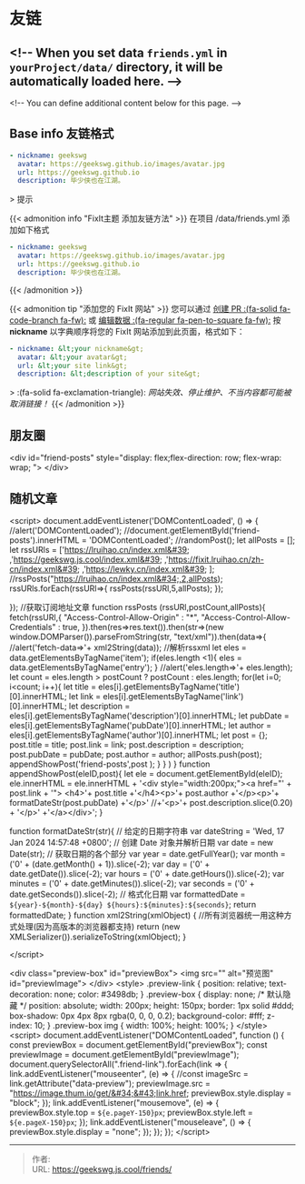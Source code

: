# 友链


&lt;!-- When you set data `friends.yml` in `yourProject/data/` directory, it will be automatically loaded here. --&gt;
---
&lt;!-- You can define additional content below for this page. --&gt;
## Base info 友链格式

```yaml
- nickname: geekswg
  avatar: https://geekswg.github.io/images/avatar.jpg
  url: https://geekswg.github.io
  description: 毕少侠也在江湖。
```
&gt; 提示

{{&lt; admonition info &#34;FixIt主题 添加友链方法&#34; &gt;}}
在项目 /data/friends.yml 添加如下格式
```yaml
- nickname: geekswg
  avatar: https://geekswg.github.io/images/avatar.jpg
  url: https://geekswg.github.io
  description: 毕少侠也在江湖。
```
{{&lt; /admonition &gt;}}


{{&lt; admonition tip &#34;添加您的 FixIt 网站&#34; &gt;}}
您可以通过 [创建 PR :(fa-solid fa-code-branch fa-fw):](https://github.com/geekswg/blogFixit/pulls) 或 [编辑数据 :(fa-regular fa-pen-to-square fa-fw):](https://github.com/geekswg/blogFixit/edit/master/data/friends.yml)  按 **nickname** 以字典顺序将您的 FixIt 网站添加到此页面，格式如下：

```yml
- nickname: &lt;your nickname&gt;
  avatar: &lt;your avatar&gt;
  url: &lt;your site link&gt;
  description: &lt;description of your site&gt;
```

&gt; :(fa-solid fa-exclamation-triangle): *网站失效、停止维护、不当内容都可能被取消链接！*
{{&lt; /admonition &gt;}}

## 朋友圈

&lt;div id=&#34;friend-posts&#34; style=&#34;display: flex;flex-direction: row; flex-wrap: wrap;  &#34;&gt;
&lt;/div&gt;

## 随机文章

&lt;script&gt;
document.addEventListener(&#39;DOMContentLoaded&#39;, () =&gt; {
  //alert(&#39;DOMContentLoaded&#39;);
  //document.getElementById(&#39;friend-posts&#39;).innerHTML = &#39;DOMContentLoaded&#39;;
  //randomPost();
  let allPosts = [];
  let rssURls = [&#39;https://lruihao.cn/index.xml&#39;
  ,&#39;https://geekswg.js.cool/index.xml&#39;
  ,&#39;https://fixit.lruihao.cn/zh-cn/index.xml&#39;
  ,&#39;https://lewky.cn/index.xml&#39;
  ];
  //rssPosts(&#34;https://lruihao.cn/index.xml&#34;,2,allPosts);
  rssURls.forEach(rssURl=&gt;{
    rssPosts(rssURl,5,allPosts);
  });
  
});
//获取订阅地址文章
function rssPosts (rssURl,postCount,allPosts){
  fetch(rssURl,{
      &#34;Access-Control-Allow-Origin&#34; : &#34;*&#34;,
      &#34;Access-Control-Allow-Credentials&#34; : true,
    }).then(res=&gt;res.text()).then(str=&gt;(new window.DOMParser()).parseFromString(str, &#34;text/xml&#34;)).then(data=&gt;{
        //alert(&#39;fetch-data=&gt;&#39;&#43; xml2String(data));
        //解析rssxml
        let eles = data.getElementsByTagName(&#39;item&#39;);
        if(eles.length &lt;1){
          eles = data.getElementsByTagName(&#39;entry&#39;);
        }
        //alert(&#39;eles.length=&gt;&#39;&#43; eles.length);
        let count = eles.length &gt; postCount ? postCount : eles.length;
        for(let i=0; i&lt;count; i&#43;&#43;){
          let title = eles[i].getElementsByTagName(&#39;title&#39;)[0].innerHTML;
          let link = eles[i].getElementsByTagName(&#39;link&#39;)[0].innerHTML;
          let description = eles[i].getElementsByTagName(&#39;description&#39;)[0].innerHTML;
          let pubDate = eles[i].getElementsByTagName(&#39;pubDate&#39;)[0].innerHTML;
          let author = eles[i].getElementsByTagName(&#39;author&#39;)[0].innerHTML;
          let post = {};
          post.title = title;
          post.link = link;
          post.description = description;
          post.pubDate = pubDate;
          post.author = author;
          allPosts.push(post);
          appendShowPost(&#39;friend-posts&#39;,post );
        }
    }
    )
}
function appendShowPost(eleID,post){
  let ele = document.getElementById(eleID);
  ele.innerHTML = ele.innerHTML &#43; 
  &#39;&lt;div style=&#34;width:200px;&#34;&gt;&lt;a href=&#34;&#39;
  &#43; post.link &#43; &#39;&#34;&gt; &lt;h4&gt;&#39;&#43; post.title &#43;&#39;&lt;/h4&gt;&lt;p&gt;&#39;&#43; post.author &#43;&#39;&lt;/p&gt;&lt;p&gt;&#39;&#43; formatDateStr(post.pubDate) &#43;&#39;&lt;/p&gt;&#39;
  //&#43;&#39;&lt;p&gt;&#39;&#43; post.description.slice(0.20) &#43; &#39;&lt;/p&gt;&#39;
  &#43;&#39;&lt;/a&gt;&lt;/div&gt;&#39;;
}

function formatDateStr(str){
  // 给定的日期字符串
  var dateString = &#39;Wed, 17 Jan 2024 14:57:48 &#43;0800&#39;;
  // 创建 Date 对象并解析日期
  var date = new Date(str);
  // 获取日期的各个部分
  var year = date.getFullYear();
  var month = (&#39;0&#39; &#43; (date.getMonth() &#43; 1)).slice(-2);
  var day = (&#39;0&#39; &#43; date.getDate()).slice(-2);
  var hours = (&#39;0&#39; &#43; date.getHours()).slice(-2);
  var minutes = (&#39;0&#39; &#43; date.getMinutes()).slice(-2);
  var seconds = (&#39;0&#39; &#43; date.getSeconds()).slice(-2);
  // 格式化日期
  var formattedDate = `${year}-${month}-${day} ${hours}:${minutes}:${seconds}`;
  return formattedDate;
}
function xml2String(xmlObject) {
  //所有浏览器统一用这种方式处理(因为高版本的浏览器都支持)
  return (new XMLSerializer()).serializeToString(xmlObject);
}

&lt;/script&gt;



&lt;div class=&#34;preview-box&#34; id=&#34;previewBox&#34;&gt;
  &lt;img src=&#34;&#34; alt=&#34;预览图&#34; id=&#34;previewImage&#34;&gt;
&lt;/div&gt;
&lt;style&gt;
  .preview-link {
    position: relative;
    text-decoration: none;
    color: #3498db;
}
.preview-box {
    display: none; /* 默认隐藏 */
    position: absolute;
    width: 200px;
    height: 150px;
    border: 1px solid #ddd;
    box-shadow: 0px 4px 8px rgba(0, 0, 0, 0.2);
    background-color: #fff;
    z-index: 10;
}
.preview-box img {
    width: 100%;
    height: 100%;
}
&lt;/style&gt;
&lt;script&gt;
  document.addEventListener(&#34;DOMContentLoaded&#34;, function () {
    const previewBox = document.getElementById(&#34;previewBox&#34;);
    const previewImage = document.getElementById(&#34;previewImage&#34;);
    document.querySelectorAll(&#34;.friend-link&#34;).forEach(link =&gt; {
        link.addEventListener(&#34;mouseenter&#34;, (e) =&gt; {
            //const imageSrc = link.getAttribute(&#34;data-preview&#34;);
            previewImage.src = &#34;https://image.thum.io/get/&#34;&#43;link.href;
            previewBox.style.display = &#34;block&#34;;
        });
        link.addEventListener(&#34;mousemove&#34;, (e) =&gt; {
            previewBox.style.top = `${e.pageY-150}px`;
            previewBox.style.left = `${e.pageX-150}px`;
        });
        link.addEventListener(&#34;mouseleave&#34;, () =&gt; {
            previewBox.style.display = &#34;none&#34;;
        });
    });
});
&lt;/script&gt;


---

> 作者:   
> URL: https://geekswg.js.cool/friends/  

